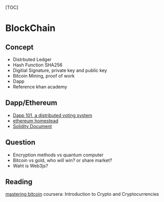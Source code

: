 

[TOC]

# BlockChain

## Concept

* Distrbuted Ledger
* Hash Function SHA256
* Digitial Signature, private key and public key
* Bitcoin Mining, proof of work
* Dapp
* Reference
  khan academy

## Dapp/Ethereum

* [Dapp 101, a distributed voting system](https://medium.com/@mvmurthy/full-stack-hello-world-voting-ethereum-dapp-tutorial-part-1-40d2d0d807c2)
* [ethereum homestead](http://ethdocs.org/en/latest/index.html)
* [Solidity Document](https://solidity.readthedocs.io/en/develop/index.html)

## Question

* Encryption methods vs quantum computer
* Bitcoin vs gold, who will win? or share market?
* Waht is Web3js?

## Reading
[mastering bitcoin](http://chimera.labs.oreilly.com/books/1234000001802)
coursera: Introduction to Crypto and Cryptocurrencies



